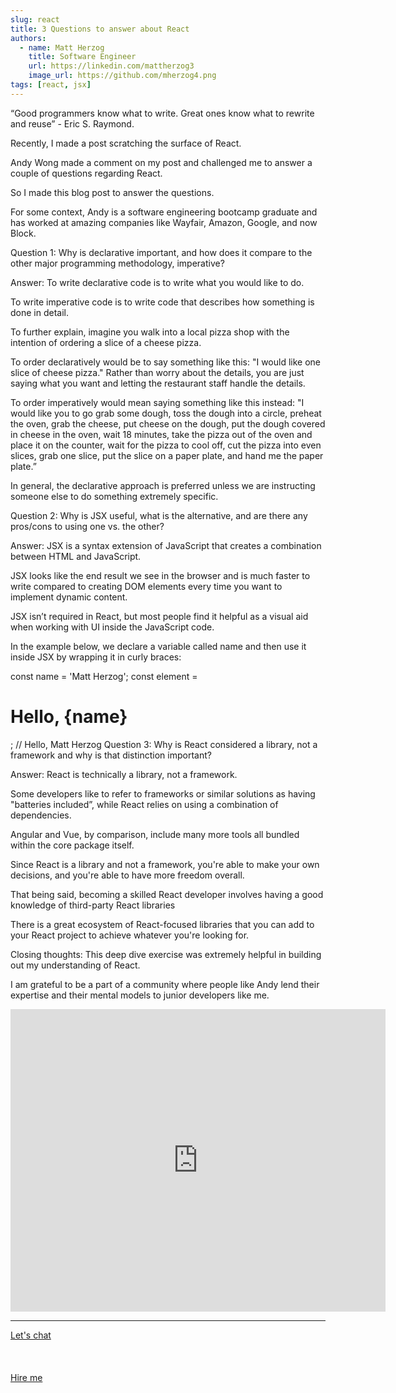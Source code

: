 ```yaml
---
slug: react
title: 3 Questions to answer about React
authors:
  - name: Matt Herzog
    title: Software Engineer
    url: https://linkedin.com/mattherzog3
    image_url: https://github.com/mherzog4.png
tags: [react, jsx]
---
```

“Good programmers know what to write. Great ones know what to rewrite and reuse” - Eric S. Raymond.

Recently, I made a post scratching the surface of React.


Andy Wong made a comment on my post and challenged me to answer a couple of questions regarding React.


So I made this blog post to answer the questions.

For some context, Andy is a software engineering bootcamp graduate and has worked at amazing companies like Wayfair, Amazon, Google, and now Block.


Question 1:
Why is declarative important, and how does it compare to the other major programming methodology, imperative?

Answer:
To write declarative code is to write what you would like to do.

To write imperative code is to write code that describes how something is done in detail.

To further explain, imagine you walk into a local pizza shop with the intention of ordering a slice of a cheese pizza.

To order declaratively would be to say something like this: "I would like one slice of cheese pizza." Rather than worry about the details, you are just saying what you want and letting the restaurant staff handle the details.

To order imperatively would mean saying something like this instead: "I would like you to go grab some dough, toss the dough into a circle, preheat the oven, grab the cheese, put cheese on the dough, put the dough covered in cheese in the oven, wait 18 minutes, take the pizza out of the oven and place it on the counter, wait for the pizza to cool off, cut the pizza into even slices, grab one slice, put the slice on a paper plate, and hand me the paper plate.”

In general, the declarative approach is preferred unless we are instructing someone else to do something extremely specific.

Question 2:
Why is JSX useful, what is the alternative, and are there any pros/cons to using one vs. the other?

Answer:
JSX is a syntax extension of JavaScript that creates a combination between HTML and JavaScript.

JSX looks like the end result we see in the browser and is much faster to write compared to creating DOM elements every time you want to implement dynamic content.

JSX isn’t required in React, but most people find it helpful as a visual aid when working with UI inside the JavaScript code.

In the example below, we declare a variable called name and then use it inside JSX by wrapping it in curly braces:

const name = 'Matt Herzog';
const element = <h1>Hello, {name}</h1>;
// Hello, Matt Herzog
Question 3:
Why is React considered a library, not a framework and why is that distinction important?

Answer:
React is technically a library, not a framework.

Some developers like to refer to frameworks or similar solutions as having "batteries included”, while React relies on using a combination of dependencies.

Angular and Vue, by comparison, include many more tools all bundled within the core package itself.

Since React is a library and not a framework, you're able to make your own decisions, and you're able to have more freedom overall.

That being said, becoming a skilled React developer involves having a good knowledge of third-party React libraries

There is a great ecosystem of React-focused libraries that you can add to your React project to achieve whatever you're looking for.

Closing thoughts:
This deep dive exercise was extremely helpful in building out my understanding of React.

I am grateful to be a part of a community where people like Andy lend their expertise and their mental models to junior developers like me.

<iframe src="https://docs.google.com/forms/d/e/1FAIpQLSephH4LK7APewJxpbb8_cpns4ldt4-DJClRAXEyqZgXpCwHHg/viewform?embedded=true" width="600" height="484" frameborder="0" marginheight="0" marginwidth="0">Loading…</iframe>


<hr></hr>

<a href="https://calendly.com/mattherzog/quick-chat" target="_blank">Let's chat</a>
<br></br>
<br></br>
<a href="https://directsystems.io/" target="_blank">Hire me</a>